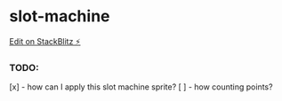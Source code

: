 # slot-machine

[Edit on StackBlitz ⚡️](https://stackblitz.com/edit/typescript-znxm7s)

### TODO:

[x] - how can I apply this slot machine sprite?
[ ] - how counting points?
